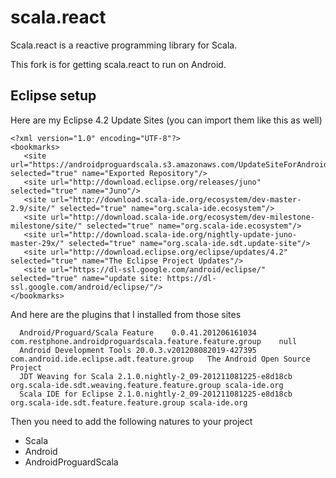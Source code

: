 # scala.react

Scala.react is a reactive programming library for Scala.


This fork is for getting scala.react to run on Android.

## Eclipse setup
Here are my Eclipse 4.2 Update Sites (you can import them like this as well)
```
<?xml version="1.0" encoding="UTF-8"?>
<bookmarks>
   <site url="https://androidproguardscala.s3.amazonaws.com/UpdateSiteForAndroidProguardScala" selected="true" name="Exported Repository"/>
   <site url="http://download.eclipse.org/releases/juno" selected="true" name="Juno"/>
   <site url="http://download.scala-ide.org/ecosystem/dev-master-2.9/site/" selected="true" name="org.scala-ide.ecosystem"/>
   <site url="http://download.scala-ide.org/ecosystem/dev-milestone-milestone/site/" selected="true" name="org.scala-ide.ecosystem"/>
   <site url="http://download.scala-ide.org/nightly-update-juno-master-29x/" selected="true" name="org.scala-ide.sdt.update-site"/>
   <site url="http://download.eclipse.org/eclipse/updates/4.2" selected="true" name="The Eclipse Project Updates"/>
   <site url="https://dl-ssl.google.com/android/eclipse/" selected="true" name="update site: https://dl-ssl.google.com/android/eclipse/"/>
</bookmarks>
```
And here are the plugins that I installed from those sites
```
  Android/Proguard/Scala Feature	0.0.41.201206161034	com.restphone.androidproguardscala.feature.feature.group	null
  Android Development Tools	20.0.3.v201208082019-427395	com.android.ide.eclipse.adt.feature.group	The Android Open Source Project
  JDT Weaving for Scala	2.1.0.nightly-2_09-201211081225-e8d18cb	org.scala-ide.sdt.weaving.feature.feature.group	scala-ide.org
  Scala IDE for Eclipse	2.1.0.nightly-2_09-201211081225-e8d18cb	org.scala-ide.sdt.feature.feature.group	scala-ide.org
```
Then you need to add the following natures to your project
- Scala
- Android
- AndroidProguardScala

